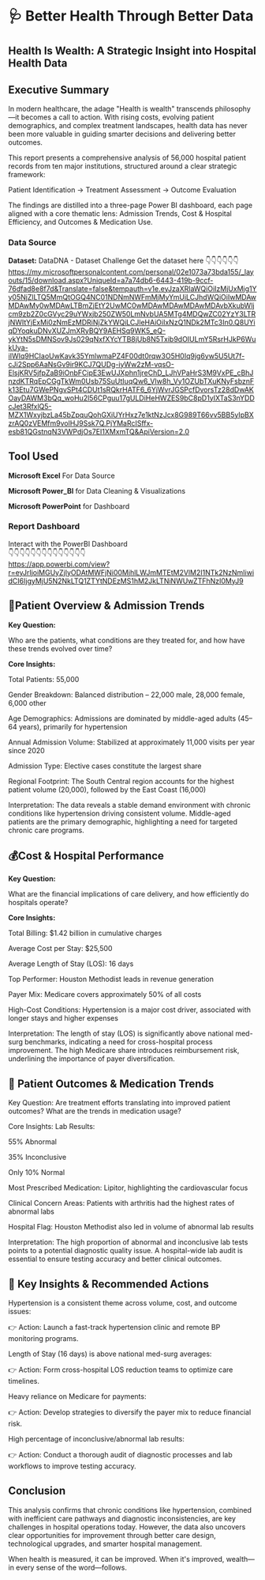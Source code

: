 # 🩺 __Better Health Through Better Data__

##  __Health Is Wealth: A Strategic Insight into Hospital Health Data__ 


## Executive Summary
In modern healthcare, the adage "Health is wealth" transcends philosophy—it becomes a call to action. With rising costs, evolving patient demographics, and complex treatment landscapes, health data has never been more valuable in guiding smarter decisions and delivering better outcomes.

This report presents a comprehensive analysis of 56,000 hospital patient records from ten major institutions, structured around a clear strategic framework:

Patient Identification → Treatment Assessment → Outcome Evaluation

The findings are distilled into a three-page Power BI dashboard, each page aligned with a core thematic lens: Admission Trends, Cost & Hospital Efficiency, and Outcomes & Medication Use.

### __Data Source__ 
__Dataset:__   DataDNA - Dataset Challenge
Get the dataset here 👇👇👇👇👇👇  
https://my.microsoftpersonalcontent.com/personal/02e1073a73bda155/_layouts/15/download.aspx?UniqueId=a7a74db6-6443-419b-9ccf-76dfad8e8f7d&Translate=false&tempauth=v1e.eyJzaXRlaWQiOiIzMjUxMjg1Yy05NjZlLTQ5MmQtOGQ4NC01NDNmNWFmMjMyYmUiLCJhdWQiOiIwMDAwMDAwMy0wMDAwLTBmZjEtY2UwMC0wMDAwMDAwMDAwMDAvbXkubWljcm9zb2Z0cGVyc29uYWxjb250ZW50LmNvbUA5MTg4MDQwZC02YzY3LTRjNWItYjExMi0zNmEzMDRiNjZkYWQiLCJleHAiOiIxNzQ1NDk2MTc3In0.Q8UYiqDYoqkuDNvXUZJmXRyBQY9AEHSq9WK5_eQ-ykYtN5sDMNSov9Js029qNxfXYcYTB8jUb8N5Txib9dOIULmY5RsrHJkP6WukUya-iIWIq9HCIaoUwKavk35YmlwmaPZ4F00dt0rqw3O5H0Iq9jg6yw5U5Ut7f-cJi2Spp6AaNsGv9ir9KCJ7QUDg-iyWw2zM-vqsO-ElsjKRV5jfpZaB9iOnbFCipE3EwUJXphn1jreChD_LJhVPaHrS3M9VxPE_cBhJnzdKTRqEpCGgTkWm0Usb75SuUtIuqQw6_VIw8h_Vy1OZUbTXuKNyFsbznFk13Etu7GWePNgvSPt4CDUt1sRQkrHATF6_6YjWvrJGSPcfDvorsTz28dDwAKOayDAWM3bQq_woHu2l56CPguu17gULDiHeHWZES9bC8pD1yIXTaS3nYDDcJet3RfxlQ5-MZX1WxyjbzLa45bZpquQohGXiUYrHxz7e1ktNzJcx8G989T66vv5BB5yIpBXzrAQ0zVEMfm9volHJ9Ssk7Q.PjYMaRcISffx-esb81QGstnqN3VWPdjOs7EI1XMxmTQ&ApiVersion=2.0

## __Tool Used__
__Microsoft Excel__ For Data Source

__Microsoft Power_BI__ for Data Cleaning & Visualizations 

__Microsoft PowerPoint__ for Dashboard 
### __Report Dashboard__   
Interact with the PowerBI Dashboard  
👇👇👇👇👇👇👇👇👇👇👇👇👇👇  
https://app.powerbi.com/view?r=eyJrIjoiMGUyZjIyODAtMWFjNi00MjhlLWJmMTEtM2VlM2I1NTk2NzNmIiwidCI6IjgyMjU5N2NkLTQ1ZTYtNDEzMS1hM2JkLTNiNWUwZTFhNzI0MyJ9

## 📌Patient Overview & Admission Trends
__Key Question:__

Who are the patients, what conditions are they treated for, and how have these trends evolved over time?

__Core Insights:__

Total Patients: 55,000

Gender Breakdown: Balanced distribution – 22,000 male, 28,000 female, 6,000 other

Age Demographics: Admissions are dominated by middle-aged adults (45–64 years), primarily for hypertension

Annual Admission Volume: Stabilized at approximately 11,000 visits per year since 2020

Admission Type: Elective cases constitute the largest share

Regional Footprint: The South Central region accounts for the highest patient volume (20,000), followed by the East Coast (16,000)

Interpretation:
The data reveals a stable demand environment with chronic conditions like hypertension driving consistent volume. Middle-aged patients are the primary demographic, highlighting a need for targeted chronic care programs.

## 💰Cost & Hospital Performance
__Key Question:__

What are the financial implications of care delivery, and how efficiently do hospitals operate?

__Core Insights:__

Total Billing: $1.42 billion in cumulative charges

Average Cost per Stay: $25,500

Average Length of Stay (LOS): 16 days

Top Performer: Houston Methodist leads in revenue generation

Payer Mix: Medicare covers approximately 50% of all costs

High-Cost Conditions: Hypertension is a major cost driver, associated with longer stays and higher expenses

Interpretation:
The length of stay (LOS) is significantly above national med-surg benchmarks, indicating a need for cross-hospital process improvement. The high Medicare share introduces reimbursement risk, underlining the importance of payer diversification.

## 🧪 Patient Outcomes & Medication Trends
Key Question:
Are treatment efforts translating into improved patient outcomes? What are the trends in medication usage?

Core Insights:
Lab Results:

55% Abnormal

35% Inconclusive

Only 10% Normal

Most Prescribed Medication: Lipitor, highlighting the cardiovascular focus

Clinical Concern Areas: Patients with arthritis had the highest rates of abnormal labs

Hospital Flag: Houston Methodist also led in volume of abnormal lab results

Interpretation:
The high proportion of abnormal and inconclusive lab tests points to a potential diagnostic quality issue. A hospital-wide lab audit is essential to ensure testing accuracy and better clinical outcomes.

## 🧭 Key Insights & Recommended Actions
Hypertension is a consistent theme across volume, cost, and outcome issues:

👉 Action: Launch a fast-track hypertension clinic and remote BP monitoring programs.

Length of Stay (16 days) is above national med-surg averages:

👉 Action: Form cross-hospital LOS reduction teams to optimize care timelines.

Heavy reliance on Medicare for payments:

👉 Action: Develop strategies to diversify the payer mix to reduce financial risk.

High percentage of inconclusive/abnormal lab results:

👉 Action: Conduct a thorough audit of diagnostic processes and lab workflows to improve testing accuracy.



## Conclusion
This analysis confirms that chronic conditions like hypertension, combined with inefficient care pathways and diagnostic inconsistencies, are key challenges in hospital operations today. However, the data also uncovers clear opportunities for improvement through better care design, technological upgrades, and smarter hospital management.

When health is measured, it can be improved. When it's improved, wealth—in every sense of the word—follows.

